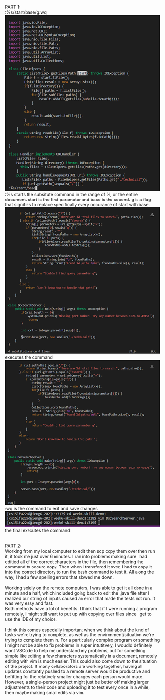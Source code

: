 PART 1:
<br>
:%s/start/base/g<Enter>:wq<Enter>
<br>
![](VIM-FIRST-COMMAND.png)
  <br>
:%s starts the subsitute command in the range of %, or the entire document. start is the first parameter and base is the second. g is a flag that signifies to replace specifically every occurance of start with base.
<br>
  ![](VIM-SECOND-COMMAND.png)
  <br>
  <Enter> executes the command
<br>
  ![](VIM-THIRD-COMMAND.png)
    <br>
:wq is the command to exit and save changes
<br>
  ![](VIM-4-COMMAND.png)
    <br>
the final <Enter> executes the command
<br>
    <br>
    <br>
PART 2:
    <br>
    Working from my local computer to edit then scp copy them over then run it, it took me just over 6 minutes. I ran into problems making sure I had editied all of the correct characters in the file, then remembering the command to secure copy. Then when i transfered it over, I had to copy it into the correct directory to run the bash command to test it. All along the way, I had a few spelling errors that slowed me down.
   <br>
    <br>
    Working solely on the remote computers, I was able to get it all done in a minute and a half, which included going back to edit the .java file after I realized our string of inputs caused an error that made the tests not run. It was very easy and fast.
    <br>
    Both methods have a lot of benefits. I think that if I were running a program remotely, I might still want to put up with copying over files since I get to use the IDE of my choice.
    <br>
    <br>
    I think this comes especially important when we think about the kind of tasks we're trying to complete, as well as the environment/situation we're trying to complete them in. For a particularly complex program or something I might not be able to fix problems in super intutitvely, I woudld definitely want VSCode to help me understand my problems, but for something simple like editing a few characters systematically in a document, remotely editing with vim is much easier. This could also come down to the situation of the project. If many collaborators are working together, having all updates constantly pushed to a remote server would be productive and befitting for the relatively smaller changes each person would make. However, a single-person project might just be better off making larger adjustments to their code and uploading it to test every once in a while, then maybe making small edits via vim.
